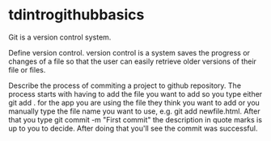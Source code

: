 # tdintrogithubbasics
Git is a version control system.

Define version control.
version control is a system saves the progress or changes of a file so that the user can easily 
retrieve older versions of their file or files.

Describe the process of commiting a project to github repository.
The process starts with having to add the file you want to add so you type either git add . 
for the app you are using the file they think you want to add or you manually type the file name
you want to use, e.g. git add newfile.html. After that you type git commit -m "First commit"
the description in quote marks is up to you to decide. After doing that you'll see the commit was 
successful.
